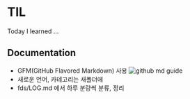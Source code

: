 # TIL
Today I learned ...
## Documentation
* GFM(GitHub Flavored Markdown) 사용
  ![github md guide](https://guides.github.com/features/mastering-markdown/)
* 새로운 언어, 카테고리는 새폴더에
* fds/LOG.md 에서 하루 분량씩 분류, 정리
